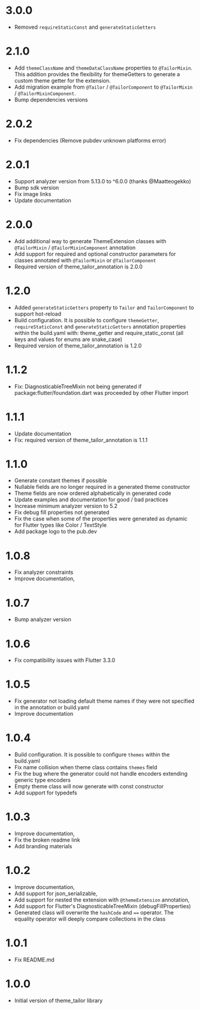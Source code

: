 # 3.0.0
- Removed `requireStaticConst` and `generateStaticGetters` 

# 2.1.0
- Add `themeClassName` and `themeDataClassName` properties to `@TailorMixin`. This addition provides the flexibility for themeGetters to generate a custom theme getter for the extension.
- Add migration example from `@Tailor` / `@TailorComponent` to `@TailorMixin` / `@TailorMixinComponent`.
- Bump dependencies versions

# 2.0.2
- Fix dependencies (Remove pubdev unknown platforms error)

# 2.0.1
- Support analyzer version from 5.13.0 to ^6.0.0 (thanks @Maatteogekko)
- Bump sdk version
- Fix image links
- Update documentation

# 2.0.0
- Add additional way to generate ThemeExtension classes with `@TailorMixin` / `@TailorMixinComponent` annotation
- Add support for required and optional constructor parameters for classes annotated with `@TailorMixin` or `@TailorComponent`
- Required version of theme_tailor_annotation is 2.0.0

# 1.2.0
- Added `generateStaticGetters` property to `Tailor` and `TailorComponent` to support hot-reload
- Build configuration. It is possible to configure `themeGetter`, `requireStaticConst` and `generateStaticGetters` annotation properties within the build.yaml with: theme_getter and require_static_const (all keys and values for enums are snake_case)
- Required version of theme_tailor_annotation is 1.2.0

# 1.1.2
- Fix: DiagnosticableTreeMixin not being generated if package:flutter/foundation.dart was proceeded by other Flutter import

# 1.1.1
- Update documentation
- Fix: required version of theme_tailor_annotation is 1.1.1

# 1.1.0
- Generate constant themes if possible
- Nullable fields are no longer required in a generated theme constructor
- Theme fields are now ordered alphabetically in generated code
- Update examples and documentation for good / bad practices
- Increase minimum analyzer version to 5.2
- Fix debug fill properties not generated
- Fix the case when some of the properties were generated as dynamic for Flutter types like Color / TextStyle
- Add package logo to the pub.dev

# 1.0.8
- Fix analyzer constraints
- Improve documentation,

# 1.0.7
- Bump analyzer version

# 1.0.6
- Fix compatibility issues with Flutter 3.3.0

# 1.0.5
- Fix generator not loading default theme names if they were not specified in the annotation or build.yaml
- Improve documentation

# 1.0.4
- Build configuration. It is possible to configure `themes` within the build.yaml
- Fix name collision when theme class contains `themes` field
- Fix the bug where the generator could not handle encoders extending generic type encoders
- Empty theme class will now generate with const constructor
- Add support for typedefs

# 1.0.3
- Improve documentation,
- Fix the broken readme link
- Add branding materials

# 1.0.2
- Improve documentation,
- Add support for json_serializable,
- Add support for nested the extension with `@themeExtension` annotation,
- Add support for Flutter's DiagnosticableTreeMixin (debugFillProperties)
- Generated class will overwrite the `hashCode` and `==` operator. The equality operator will deeply compare collections in the class 

# 1.0.1
- Fix README.md

# 1.0.0
- Initial version of theme_tailor library
